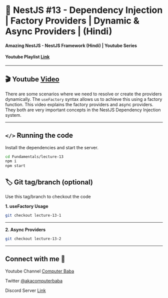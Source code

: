 # 📖 NestJS #13 - Dependency Injection | Factory Providers | Dynamic & Async Providers | (Hindi)

#### Amazing NestJS - NestJS Framework (Hindi) | Youtube Series

#### Youtube Playlist [Link](https://bit.ly/3titPk3)

---

## 🎬 Youtube [Video](https://youtu.be/vdUwXSamdIg)

There are some scenarios where we need to resolve or create the providers dynamically. The `useFactory` syntax allows us to achieve this using a factory function. This video explains the factory providers and async providers. They both are very important concepts in the NestJS Dependency Injection system.

---

## `</>` Running the code

Install the dependencies and start the server.

```sh
cd Fundamentals/lecture-13
npm i
npm start
```

## 🏷️ Git tag/branch (optional)

Use this tag/branch to checkout the code

**1. useFactory Usage**

```sh
git checkout lecture-13-1
```

---

**2. Async Providers**

```sh
git checkout lecture-13-2
```

---

## Connect with me 👋

Youtube Channel [Computer Baba](https://www.youtube.com/c/ComputerBabaOfficial)

Twitter [@akacomputerbaba](https://twitter.com/akacomputerbaba)

Discord Server [Link](https://discord.gg/9V4VTDM)

